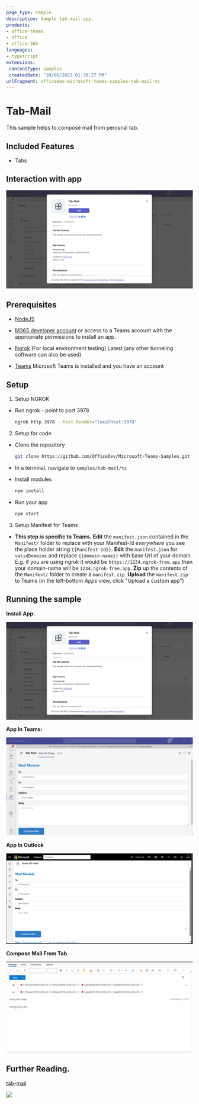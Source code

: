 ```yaml
---
page_type: sample
description: Sample tab-mail app.
products:
- office-teams
- office
- office-365
languages:
- typescript
extensions:
 contentType: samples
 createdDate: "20/06/2023 01:38:27 PM"
urlFragment: officedev-microsoft-teams-samples-tab-mail-ts
---
```


# Tab-Mail

This sample helps to compose mail from perosnal tab.

 ## Included Features
* Tabs

## Interaction with app

![Tab-Mail](Images/tab-mail.gif)

## Prerequisites
-  [NodeJS](https://nodejs.org/en/)

-  [M365 developer account](https://docs.microsoft.com/en-us/microsoftteams/platform/concepts/build-and-test/prepare-your-o365-tenant) or access to a Teams account with the appropriate permissions to install an app.
- [Ngrok](https://ngrok.com/download) (For local environment testing) Latest (any other tunneling software can also be used)
  
- [Teams](https://teams.microsoft.com) Microsoft Teams is installed and you have an account

## Setup
    
1. Setup NGROK
  - Run ngrok - point to port 3978

    ```bash
    ngrok http 3978 --host-header="localhost:3978"
    ```
2. Setup for code
 - Clone the repository

    ```bash
    git clone https://github.com/OfficeDev/Microsoft-Teams-Samples.git
    ```

-  In a terminal, navigate to `samples/tab-mail/ts`

 - Install modules

    ```bash
    npm install
    ```
 - Run your app

    ```bash
    npm start
    ```
3. Setup Manifest for Teams

- **This step is specific to Teams.**
    **Edit** the `manifest.json` contained in the `Manifest/` folder to replace with your Manifest-Id *everywhere* you see the place holder string `{{Manifest-Id}}`.
    **Edit** the `manifest.json` for `validDomains` and replace `{{domain-name}}` with base Url of your domain. E.g. if you are using ngrok it would be `https://1234.ngrok-free.app` then your domain-name will be `1234.ngrok-free.app`.
    **Zip** up the contents of the `Manifest/` folder to create a `manifest.zip`.
    **Upload** the `manifest.zip` to Teams (in the left-bottom *Apps* view, click "Upload a custom app")
    

## Running the sample

**Install App:**

![InstallApp](Images/1.add_app_teams.png)

**App In Teams:**

![Tab-Mail](Images/2.teams_mail_form.png)

**App In Outlook**

![OpenOutlook](Images/3.app_outlook.png)

**Compose Mail From Tab**

![Compose Mail](Images/4.compose_mail.png)

## Further Reading.
[tab-mail](https://learn.microsoft.com/en-us/javascript/api/@microsoft/teams-js/mail?view=msteams-client-js-latest)


<img src="https://pnptelemetry.azurewebsites.net/microsoft-teams-samples/samples/tab-mail-ts" />